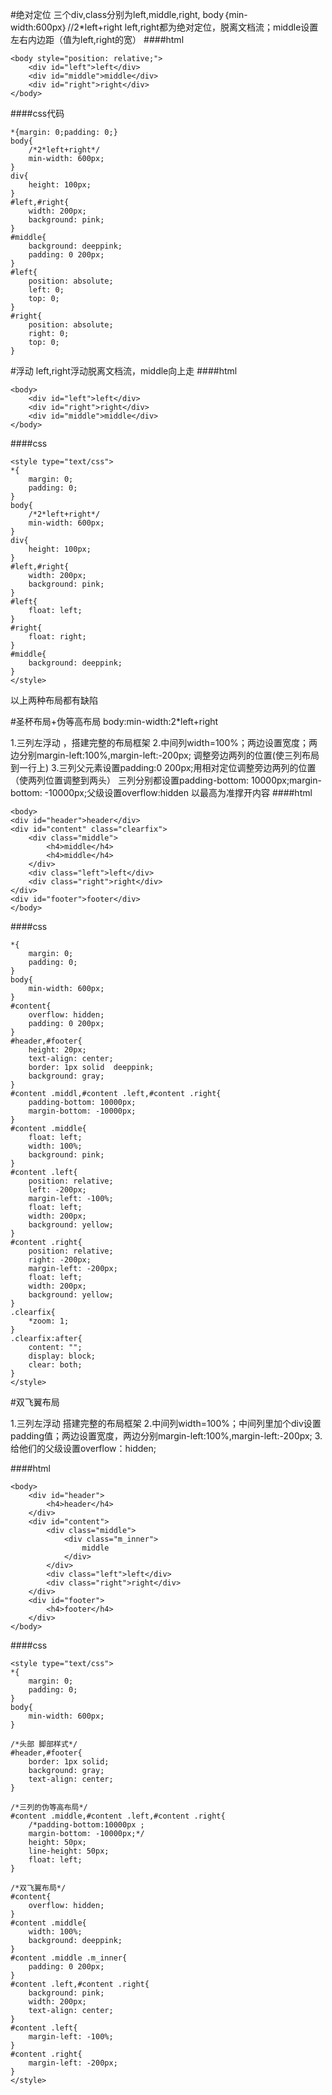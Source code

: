 #绝对定位
三个div,class分别为left,middle,right,
body｛min-width:600px｝//2*left+right
left,right都为绝对定位，脱离文档流；middle设置左右内边距（值为left,right的宽）
####html
```$xslt
<body style="position: relative;">
    <div id="left">left</div>
    <div id="middle">middle</div>
    <div id="right">right</div>
</body>
```
####css代码
```
*{margin: 0;padding: 0;}
body{
    /*2*left+right*/
    min-width: 600px;
}
div{
    height: 100px;
}
#left,#right{
    width: 200px;
    background: pink;
}
#middle{
    background: deeppink;
    padding: 0 200px;
}
#left{
    position: absolute;
    left: 0;
    top: 0;				
}
#right{
    position: absolute;
    right: 0;
    top: 0;
}
```
#浮动
left,right浮动脱离文档流，middle向上走
####html
```
<body>
    <div id="left">left</div>
    <div id="right">right</div>
    <div id="middle">middle</div>
</body>
```
####css
```$xslt
<style type="text/css">		
*{
    margin: 0;
    padding: 0;
}
body{
    /*2*left+right*/
    min-width: 600px;
}
div{
    height: 100px;
}
#left,#right{
    width: 200px;
    background: pink;
}
#left{
    float: left;
}
#right{
    float: right;
}
#middle{
    background: deeppink;
}
</style>
```
以上两种布局都有缺陷

#圣杯布局+伪等高布局
body:min-width:2*left+right

1.三列左浮动 ，搭建完整的布局框架
2.中间列width=100%；两边设置宽度；两边分别margin-left:100%,margin-left:-200px;
调整旁边两列的位置(使三列布局到一行上)
3.三列父元素设置padding:0 200px;用相对定位调整旁边两列的位置（使两列位置调整到两头）
三列分别都设置padding-bottom: 10000px;margin-bottom: -10000px;父级设置overflow:hidden
以最高为准撑开内容
####html
```$xslt
<body>
<div id="header">header</div>
<div id="content" class="clearfix">
    <div class="middle">
        <h4>middle</h4>
        <h4>middle</h4>
    </div>
    <div class="left">left</div>
    <div class="right">right</div>
</div>
<div id="footer">footer</div>
</body>
```
####css
```$xslt
*{
    margin: 0;
    padding: 0;
}
body{
    min-width: 600px;
}
#content{
    overflow: hidden;
    padding: 0 200px;
}
#header,#footer{
    height: 20px;
    text-align: center;
    border: 1px solid  deeppink;
    background: gray;
}
#content .middl,#content .left,#content .right{
    padding-bottom: 10000px;
    margin-bottom: -10000px;
}
#content .middle{
    float: left;
    width: 100%;
    background: pink;
}
#content .left{
    position: relative;
    left: -200px;
    margin-left: -100%;
    float: left;
    width: 200px;
    background: yellow;
}
#content .right{
    position: relative;
    right: -200px;
    margin-left: -200px;
    float: left;
    width: 200px;
    background: yellow;
}
.clearfix{
    *zoom: 1;
}
.clearfix:after{
    content: "";
    display: block;
    clear: both;
}
</style>
```
#双飞翼布局
<!--两组实现的对比:
1.俩种布局方式都是把主列放在文档流最前面，使主列优先加载。
2.两种布局方式在实现上也有相同之处，都是让三列浮动，然后通过负外边距形成三列布局。
3.两种布局方式的不同之处在于如何处理中间主列的位置：
    圣杯布局是利用父容器的左、右内边距+两个从列相对定位；
    双飞翼布局是把主列嵌套在一个新的父级块中利用主列的左、右外边距进行布局调整
-->
1.三列左浮动  搭建完整的布局框架
2.中间列width=100%；中间列里加个div设置padding值；两边设置宽度，两边分别margin-left:100%,margin-left:-200px;
3.给他们的父级设置overflow：hidden;

####html
```$xslt
<body>
    <div id="header">
        <h4>header</h4>
    </div>
    <div id="content">
        <div class="middle">
            <div class="m_inner">
                middle
            </div>
        </div>
        <div class="left">left</div>
        <div class="right">right</div>
    </div>
    <div id="footer">
        <h4>footer</h4>
    </div>
</body>
```
####css
```$xslt
<style type="text/css">
*{
    margin: 0;
    padding: 0;
}
body{
    min-width: 600px;
}

/*头部 脚部样式*/
#header,#footer{
    border: 1px solid;
    background: gray;
    text-align: center;
}

/*三列的伪等高布局*/
#content .middle,#content .left,#content .right{
    /*padding-bottom:10000px ;
    margin-bottom: -10000px;*/
    height: 50px;
    line-height: 50px;
    float: left;
}

/*双飞翼布局*/
#content{
    overflow: hidden;
}
#content .middle{
    width: 100%;
    background: deeppink;
}
#content .middle .m_inner{
    padding: 0 200px;
}
#content .left,#content .right{
    background: pink;
    width: 200px;
    text-align: center;
}
#content .left{
    margin-left: -100%;
}
#content .right{
    margin-left: -200px;
}
</style>
```












